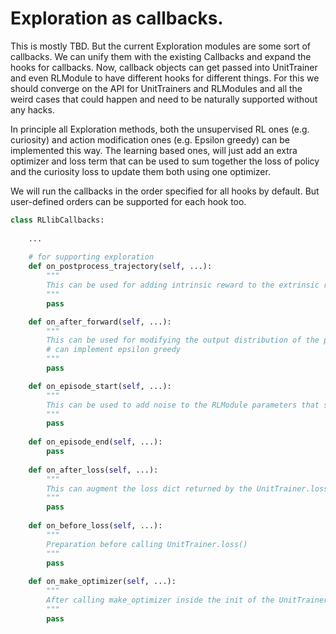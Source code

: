 
# Exploration as callbacks. 

This is mostly TBD. But the current Exploration modules are some sort of callbacks. 
We can unify them with the existing Callbacks and expand the hooks for callbacks. 
Now, callback objects can get passed into UnitTrainer and even RLModule to have different hooks for different things. 
For this we should converge on the API for UnitTrainers and RLModules and all the weird 
cases that could happen and need to be naturally supported without any hacks. 

In principle all Exploration methods, both the unsupervised RL ones (e.g. curiosity) 
and action modification ones (e.g. Epsilon greedy)
can be implemented this way. The learning based ones, will just add an extra optimizer 
and loss term that can be used to sum together the loss of policy and the curiosity 
loss to update them both using one optimizer.

We will run the callbacks in the order specified for all hooks by default. 
But user-defined orders can be supported for each hook too.

```python
class RLlibCallbacks:
    
    ...
    
    # for supporting exploration
    def on_postprocess_trajectory(self, ...):
        """
        This can be used for adding intrinsic reward to the extrinsic reward.
        """
        pass

    def on_after_forward(self, ...):
        """
        This can be used for modifying the output distribution of the policy for sampling actions from the env.
        # can implement epsilon greedy
        """
        pass

    def on_episode_start(self, ...):
        """
        This can be used to add noise to the RLModule parameters that samples actions
        """
        pass
    
    def on_episode_end(self, ...):
        pass
    
    def on_after_loss(self, ...):
        """
        This can augment the loss dict returned by the UnitTrainer.loss() to augment the loss with specific losses from Exploration
        """
        pass
        
    def on_before_loss(self, ...):
        """
        Preparation before calling UnitTrainer.loss() 
        """
        pass
    
    def on_make_optimizer(self, ...):
        """
        After calling make_optimizer inside the init of the UnitTrainer
        """
        pass
    

```
